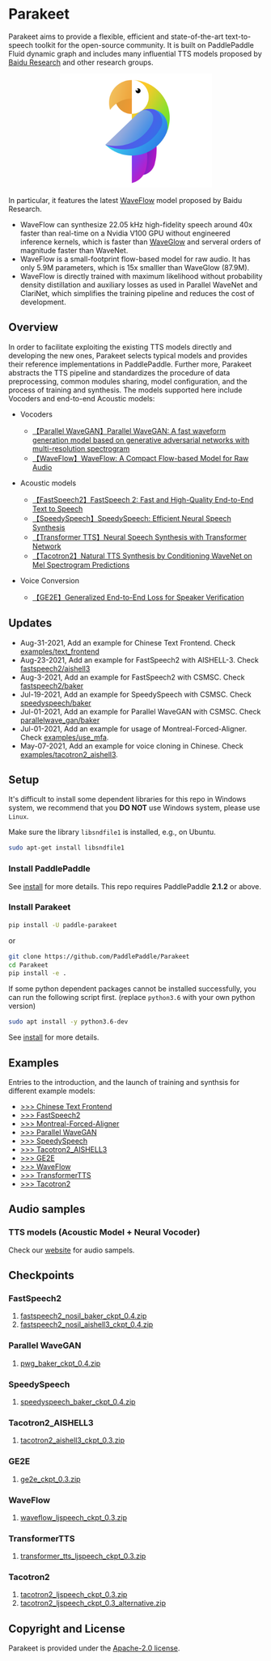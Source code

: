 # Parakeet
Parakeet aims to provide a flexible, efficient and state-of-the-art text-to-speech toolkit for the open-source community. It is built on PaddlePaddle Fluid dynamic graph and includes many influential TTS models proposed by [Baidu Research](http://research.baidu.com) and other research groups.  

<div align="center">
  <img src="images/logo.png" width=300 /> <br>
</div>

In particular, it features the latest [WaveFlow](https://arxiv.org/abs/1912.01219) model proposed by Baidu Research.

- WaveFlow can synthesize 22.05 kHz high-fidelity speech around 40x faster than real-time on a Nvidia V100 GPU without engineered inference kernels, which is faster than [WaveGlow](https://github.com/NVIDIA/waveglow) and serveral orders of magnitude faster than WaveNet.
- WaveFlow is a small-footprint flow-based model for raw audio. It has only 5.9M parameters, which is 15x smalller than WaveGlow (87.9M).
- WaveFlow is directly trained with maximum likelihood without probability density distillation and auxiliary losses as used in Parallel WaveNet and ClariNet, which simplifies the training pipeline and reduces the cost of development.

## Overview
In order to facilitate exploiting the existing TTS models directly and developing the new ones, Parakeet selects typical models and provides their reference implementations in PaddlePaddle. Further more, Parakeet abstracts the TTS pipeline and standardizes the procedure of data preprocessing, common modules sharing, model configuration, and the process of training and synthesis. The models supported here include Vocoders and end-to-end Acoustic models:

- Vocoders
  - [【Parallel WaveGAN】Parallel WaveGAN: A fast waveform generation model based on generative adversarial networks with multi-resolution spectrogram](https://arxiv.org/abs/1910.11480)
  - [【WaveFlow】WaveFlow: A Compact Flow-based Model for Raw Audio](https://arxiv.org/abs/1912.01219)

- Acoustic models
  - [【FastSpeech2】FastSpeech 2: Fast and High-Quality End-to-End Text to Speech](https://arxiv.org/abs/2006.04558)
  - [【SpeedySpeech】SpeedySpeech: Efficient Neural Speech Synthesis](https://arxiv.org/abs/2008.03802)
  - [【Transformer TTS】Neural Speech Synthesis with Transformer Network](https://arxiv.org/abs/1809.08895)
  - [【Tacotron2】Natural TTS Synthesis by Conditioning WaveNet on Mel Spectrogram Predictions](https://arxiv.org/abs/1712.05884)

- Voice Conversion
  - [【GE2E】Generalized End-to-End Loss for Speaker Verification](https://arxiv.org/abs/1710.10467)

## Updates
- Aug-31-2021, Add  an example for Chinese Text Frontend. Check [examples/text_frontend](./examples/text_frontend)
- Aug-23-2021, Add  an example for FastSpeech2 with AISHELL-3. Check [fastspeech2/aishell3](./fastspeech2/aishell3)
- Aug-3-2021, Add  an example for FastSpeech2 with CSMSC. Check [fastspeech2/baker](./fastspeech2/baker)
- Jul-19-2021, Add  an example for SpeedySpeech with CSMSC. Check [speedyspeech/baker](./speedyspeech/baker)
- Jul-01-2021, Add  an example for Parallel WaveGAN with CSMSC. Check [parallelwave_gan/baker](./parallelwave_gan/baker)
- Jul-01-2021, Add an example for usage of Montreal-Forced-Aligner. Check  [examples/use_mfa](./examples/use_mfa).
- May-07-2021, Add an example for voice cloning in Chinese. Check [examples/tacotron2_aishell3](./examples/tacotron2_aishell3).

## Setup
It's difficult to install some dependent libraries for this repo in Windows system, we recommend that you **DO NOT** use Windows system, please use `Linux`.

Make sure the library `libsndfile1` is installed, e.g., on Ubuntu.

```bash
sudo apt-get install libsndfile1
```
### Install PaddlePaddle
See [install](https://www.paddlepaddle.org.cn/install/quick) for more details. This repo requires PaddlePaddle **2.1.2** or above.

### Install Parakeet
```bash
pip install -U paddle-parakeet
```

or
```bash
git clone https://github.com/PaddlePaddle/Parakeet
cd Parakeet
pip install -e .
```

If some python dependent packages cannot be installed successfully, you can run the following script first.
(replace `python3.6` with your own python version)
```bash
sudo apt install -y python3.6-dev
```

See [install](https://paddle-parakeet.readthedocs.io/en/latest/install.html) for more details.

## Examples
Entries to the introduction, and the launch of training and synthsis for different example models:

- [>>> Chinese Text Frontend](./examples/text_frontend)
- [>>> FastSpeech2](./examples/fastspeech2)
- [>>> Montreal-Forced-Aligner](./examples/use_mfa)
- [>>> Parallel WaveGAN](./parallelwave_gan)
- [>>> SpeedySpeech](.examples/speedyspeech)
- [>>> Tacotron2_AISHELL3](./examples/tacotron2_aishell3)
- [>>> GE2E](./examples/ge2e)
- [>>> WaveFlow](./examples/waveflow)
- [>>> TransformerTTS](./examples/transformer_tts)
- [>>> Tacotron2](./examples/tacotron2)

## Audio samples
### TTS models (Acoustic Model + Neural Vocoder)
Check our [website](https://paddle-parakeet.readthedocs.io/en/latest/demo.html) for audio sampels.

## Checkpoints
### FastSpeech2
1. [fastspeech2_nosil_baker_ckpt_0.4.zip](https://paddlespeech.bj.bcebos.com/Parakeet/fastspeech2_nosil_baker_ckpt_0.4.zip)
2. [fastspeech2_nosil_aishell3_ckpt_0.4.zip](https://paddlespeech.bj.bcebos.com/Parakeet/fastspeech2_nosil_aishell3_ckpt_0.4.zip)

### Parallel WaveGAN
1. [pwg_baker_ckpt_0.4.zip](https://paddlespeech.bj.bcebos.com/Parakeet/pwg_baker_ckpt_0.4.zip)

### SpeedySpeech
1. [speedyspeech_baker_ckpt_0.4.zip](https://paddlespeech.bj.bcebos.com/Parakeet/speedyspeech_baker_ckpt_0.4.zip)

### Tacotron2_AISHELL3
1. [tacotron2_aishell3_ckpt_0.3.zip](https://paddlespeech.bj.bcebos.com/Parakeet/tacotron2_aishell3_ckpt_0.3.zip)

### GE2E
1. [ge2e_ckpt_0.3.zip](https://paddlespeech.bj.bcebos.com/Parakeet/ge2e_ckpt_0.3.zip)

### WaveFlow
1. [waveflow_ljspeech_ckpt_0.3.zip](https://paddlespeech.bj.bcebos.com/Parakeet/waveflow_ljspeech_ckpt_0.3.zip)

### TransformerTTS
1. [transformer_tts_ljspeech_ckpt_0.3.zip](https://paddlespeech.bj.bcebos.com/Parakeet/transformer_tts_ljspeech_ckpt_0.3.zip)

### Tacotron2
1. [tacotron2_ljspeech_ckpt_0.3.zip](https://paddlespeech.bj.bcebos.com/Parakeet/tacotron2_ljspeech_ckpt_0.3.zip)
2. [tacotron2_ljspeech_ckpt_0.3_alternative.zip](https://paddlespeech.bj.bcebos.com/Parakeet/tacotron2_ljspeech_ckpt_0.3_alternative.zip)

## Copyright and License

Parakeet is provided under the [Apache-2.0 license](LICENSE).
